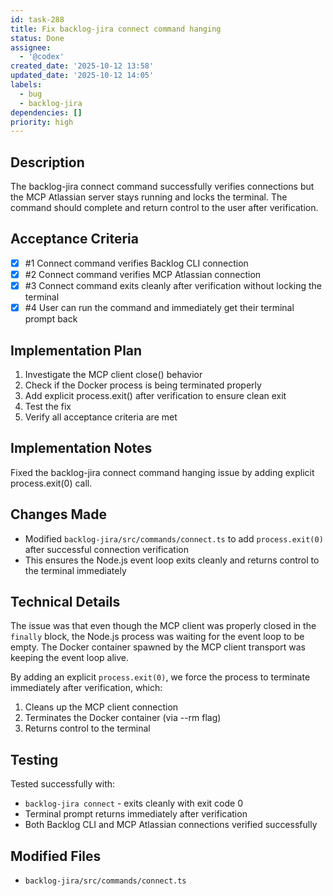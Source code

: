 ```yaml
---
id: task-288
title: Fix backlog-jira connect command hanging
status: Done
assignee:
  - '@codex'
created_date: '2025-10-12 13:58'
updated_date: '2025-10-12 14:05'
labels:
  - bug
  - backlog-jira
dependencies: []
priority: high
---
```


## Description

<!-- SECTION:DESCRIPTION:BEGIN -->
The backlog-jira connect command successfully verifies connections but the MCP Atlassian server stays running and locks the terminal. The command should complete and return control to the user after verification.
<!-- SECTION:DESCRIPTION:END -->

## Acceptance Criteria
<!-- AC:BEGIN -->
- [x] #1 Connect command verifies Backlog CLI connection
- [x] #2 Connect command verifies MCP Atlassian connection
- [x] #3 Connect command exits cleanly after verification without locking the terminal
- [x] #4 User can run the command and immediately get their terminal prompt back
<!-- AC:END -->

## Implementation Plan

<!-- SECTION:PLAN:BEGIN -->
1. Investigate the MCP client close() behavior
2. Check if the Docker process is being terminated properly
3. Add explicit process.exit() after verification to ensure clean exit
4. Test the fix
5. Verify all acceptance criteria are met
<!-- SECTION:PLAN:END -->

## Implementation Notes

<!-- SECTION:NOTES:BEGIN -->
Fixed the backlog-jira connect command hanging issue by adding explicit process.exit(0) call.

## Changes Made
- Modified `backlog-jira/src/commands/connect.ts` to add `process.exit(0)` after successful connection verification
- This ensures the Node.js event loop exits cleanly and returns control to the terminal immediately

## Technical Details
The issue was that even though the MCP client was properly closed in the `finally` block, the Node.js process was waiting for the event loop to be empty. The Docker container spawned by the MCP client transport was keeping the event loop alive.

By adding an explicit `process.exit(0)`, we force the process to terminate immediately after verification, which:
1. Cleans up the MCP client connection
2. Terminates the Docker container (via --rm flag)
3. Returns control to the terminal

## Testing
Tested successfully with:
- `backlog-jira connect` - exits cleanly with exit code 0
- Terminal prompt returns immediately after verification
- Both Backlog CLI and MCP Atlassian connections verified successfully

## Modified Files
- `backlog-jira/src/commands/connect.ts`
<!-- SECTION:NOTES:END -->
